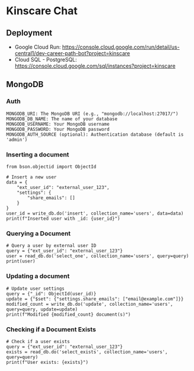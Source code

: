 # Kinscare Chat

## Deployment

- Google Cloud Run: https://console.cloud.google.com/run/detail/us-central1/dev-career-path-bot?project=kinscare
- Cloud SQL - PostgreSQL: https://console.cloud.google.com/sql/instances?project=kinscare

## MongoDB


### Auth

```
MONGODB_URI: The MongoDB URI (e.g., "mongodb://localhost:27017/")
MONGODB_DB_NAME: The name of your database
MONGODB_USERNAME: Your MongoDB username
MONGODB_PASSWORD: Your MongoDB password
MONGODB_AUTH_SOURCE (optional): Authentication database (default is 'admin')
```


### Inserting a document

```
from bson.objectid import ObjectId

# Insert a new user
data = {
    "ext_user_id": "external_user_123",
    "settings": {
        "share_emails": []
    }
}
user_id = write_db.do('insert', collection_name='users', data=data)
print(f"Inserted user with _id: {user_id}")
```

### Querying a Document

```
# Query a user by external user ID
query = {"ext_user_id": "external_user_123"}
user = read_db.do('select_one', collection_name='users', query=query)
print(user)
```

### Updating a document

```
# Update user settings
query = {"_id": ObjectId(user_id)}
update = {"$set": {"settings.share_emails": ["email@example.com"]}}
modified_count = write_db.do('update', collection_name='users', query=query, update=update)
print(f"Modified {modified_count} document(s)")
```

### Checking if a Document Exists

```
# Check if a user exists
query = {"ext_user_id": "external_user_123"}
exists = read_db.do('select_exists', collection_name='users', query=query)
print(f"User exists: {exists}")
```
